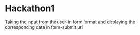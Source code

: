 # Hackathon1
Taking the input from the user-in form format and displaying the corresponding data in form-submit url 
